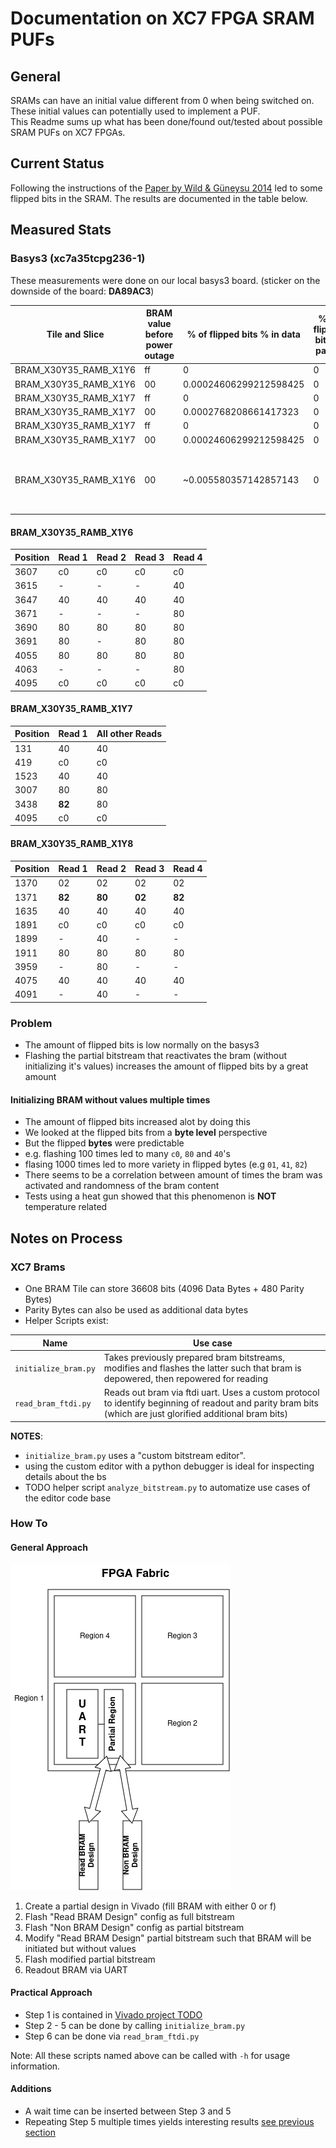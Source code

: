 # Documentation on XC7 FPGA SRAM PUFs

## General

SRAMs can have an initial value different from 0 when being switched on.  
These initial values can potentially used to implement a PUF.  
This Readme sums up what has been done/found out/tested about possible SRAM PUFs on XC7 FPGAs.  

## Current Status

Following the instructions of the [Paper by Wild & Güneysu 2014](https://gitlab.bitaggregat.de/hwt/hardware-security-module/hsm.pages.bitaggregat.de/uploads/d757e7e215824307a9c7764a4860b0d7/wild2014.pdf) led to some flipped bits in the SRAM. The results are documented in the table below.

## Measured Stats

### Basys3 (xc7a35tcpg236-1)

These measurements were done on our local basys3 board. (sticker on the downside of the board: **DA89AC3**)

|Tile and Slice|BRAM value before power outage|% of flipped bits % in data|% of flipped bits in parity|other|
|--------------|------------------------------|---------------------------|---------------------------|-----|
|BRAM_X30Y35_RAMB_X1Y6|ff|0|0|-|
|BRAM_X30Y35_RAMB_X1Y6|00|0.00024606299212598425|0|-|
|BRAM_X30Y35_RAMB_X1Y7|ff|0|0|-|
|BRAM_X30Y35_RAMB_X1Y7|00|0.0002768208661417323|0|-|
|BRAM_X30Y35_RAMB_X1Y7|ff|0|0|-|
|BRAM_X30Y35_RAMB_X1Y7|00|0.00024606299212598425|0|-|
|BRAM_X30Y35_RAMB_X1Y6|00|~0.005580357142857143|0|initializing BRAM without values 100 times consecutively|

#### BRAM_X30Y35_RAMB_X1Y6

|Position|Read 1|Read 2|Read 3|Read 4|
|-|-|-|-|-|
|3607|c0|c0|c0|c0|
|3615|-|-|-|40|
|3647|40|40|40|40|
|3671|-|-|-|80|
|3690|80|80|80|80|
|3691|80|-|80|80|
|4055|80|80|80|80|
|4063|-|-|-|80|
|4095|c0|c0|c0|c0|

#### BRAM_X30Y35_RAMB_X1Y7

|Position|Read 1 |All other Reads|
|-|-|-|
|131|40|40|
|419|c0|c0|
|1523|40|40|
|3007|80|80|
|3438|**82**|80|
|4095|c0|c0|

#### BRAM_X30Y35_RAMB_X1Y8

|Position|Read 1|Read 2|Read 3|Read 4|
|-|-|-|-|-|
|1370|02|02|02|02|
|1371|**82**|**80**|**02**|**82**|
|1635|40|40|40|40|
|1891|c0|c0|c0|c0|
|1899|-|40|-|-|
|1911|80|80|80|80|
|3959|-|80|-|-|
|4075|40|40|40|40|
|4091|-|40|-|-|

### Problem

- The amount of flipped bits is low normally on the basys3
- Flashing the partial bitstream that reactivates the bram (without initializing it's values) increases the amount of flipped bits by a great amount

#### <a name="link1"></a> Initializing BRAM without values multiple times

- The amount of flipped bits increased alot by doing this
- We looked at the flipped bits from a **byte level** perspective
- But the flipped **bytes** were predictable
- e.g. flashing 100 times led to many ```c0```, ```80``` and ```40```'s
- flasing 1000 times led to more variety in flipped bytes (e.g ```01```, ```41```, ```82```)
- There seems to be a correlation between amount of times the bram was activated and randomness of the bram content
- Tests using a heat gun showed that this phenomenon is **NOT** temperature related

## Notes on Process

### XC7 Brams

- One BRAM Tile can store 36608 bits (4096 Data Bytes + 480 Parity Bytes)
- Parity Bytes can also be used as additional data bytes
- Helper Scripts exist:

|Name|Use case|
|-|-|
|```initialize_bram.py```|Takes previously prepared bram bitstreams, modifies and flashes the latter such that bram is depowered, then repowered for reading|
|```read_bram_ftdi.py```|Reads out bram via ftdi uart. Uses a custom protocol to identify beginning of readout and parity bram bits (which are just glorified additional bram bits)|

**NOTES**:

- ```initialize_bram.py``` uses a "custom bitstream editor".
- using the custom editor with a python debugger is ideal for inspecting details about the bs
- TODO helper script ```analyze_bitstream.py``` to automatize use cases of the editor code base

### How To

#### General Approach

![Visualization of Readout Design](bram_partial.drawio.png)

1. Create a partial design in Vivado (fill BRAM with either 0 or f)
2. Flash "Read BRAM Design" config as full bitstream
3. Flash "Non BRAM Design" config as partial bitstream
4. Modify "Read BRAM Design" partial bitstream such that BRAM will be initiated but without values
5. Flash modified partial bitstream
6. Readout BRAM via UART

#### Practical Approach

- Step 1 is contained in [Vivado project TODO]()
- Step 2 - 5 can be done by calling ```initialize_bram.py```
- Step 6 can be done via ```read_bram_ftdi.py```

Note: All these scripts named above can be called with ```-h``` for usage information.

#### Additions

- A wait time can be inserted between Step 3 and 5
- Repeating Step 5 multiple times yields interesting results [see previous section](#link1)
